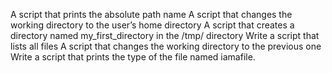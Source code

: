 A script that prints the absolute path name
A script that changes the working directory to the user’s home directory
A script that creates a directory named my_first_directory in the /tmp/ directory
Write a script that lists all files
A script that changes the working directory to the previous one
Write a script that prints the type of the file named iamafile.
